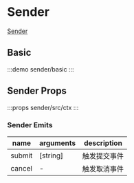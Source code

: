 # Sender

[Sender](https://antd-design-x-vue.netlify.app/component/sender.html)

## Basic

:::demo
sender/basic
:::

## Sender Props

:::props
sender/src/ctx
:::


### Sender Emits

| name | arguments | description |
| ---- | --------- | ----------- |
| submit | [string] | 触发提交事件 |
| cancel | - | 触发取消事件 |
